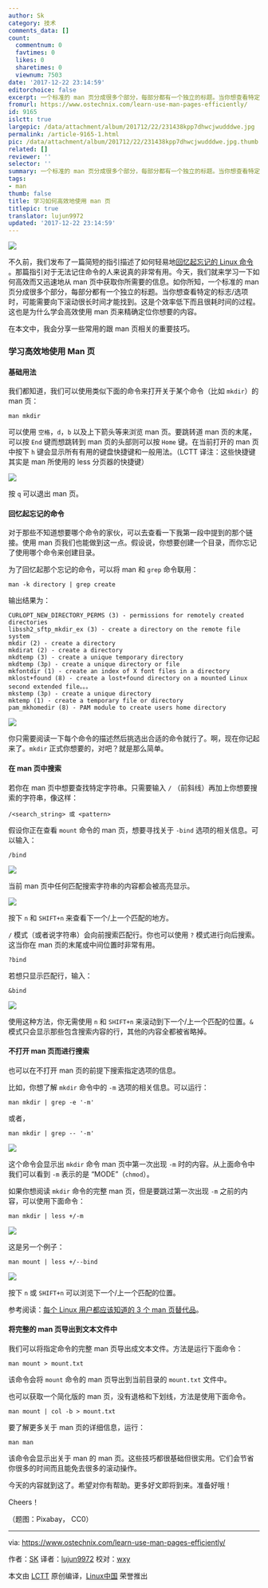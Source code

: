 ```yaml
---
author: Sk
category: 技术
comments_data: []
count:
  commentnum: 0
  favtimes: 0
  likes: 0
  sharetimes: 0
  viewnum: 7503
date: '2017-12-22 23:14:59'
editorchoice: false
excerpt: 一个标准的 man 页分成很多个部分，每部分都有一个独立的标题。当你想查看特定的标志/选项时，可能需要向下滚动很长时间才能找到。这是个效率低下而且很耗时间的过程。
fromurl: https://www.ostechnix.com/learn-use-man-pages-efficiently/
id: 9165
islctt: true
largepic: /data/attachment/album/201712/22/231438kpp7dhwcjwudddwe.jpg
permalink: /article-9165-1.html
pic: /data/attachment/album/201712/22/231438kpp7dhwcjwudddwe.jpg.thumb.jpg
related: []
reviewer: ''
selector: ''
summary: 一个标准的 man 页分成很多个部分，每部分都有一个独立的标题。当你想查看特定的标志/选项时，可能需要向下滚动很长时间才能找到。这是个效率低下而且很耗时间的过程。
tags:
- man
thumb: false
title: 学习如何高效地使用 man 页
titlepic: true
translator: lujun9972
updated: '2017-12-22 23:14:59'
---
```


![](/data/attachment/album/201712/22/231438kpp7dhwcjwudddwe.jpg)


不久前，我们发布了一篇简短的指引描述了如何轻易地[回忆起忘记的 Linux 命令](https://www.ostechnix.com/easily-recall-forgotten-linux-commands/) 。那篇指引对于无法记住命令的人来说真的非常有用。今天，我们就来学习一下如何高效而又迅速地从 man 页中获取你所需要的信息。如你所知，一个标准的 man 页分成很多个部分，每部分都有一个独立的标题。当你想查看特定的标志/选项时，可能需要向下滚动很长时间才能找到。这是个效率低下而且很耗时间的过程。这也是为什么学会高效使用 man 页来精确定位你想要的内容。


在本文中，我会分享一些常用的跟 man 页相关的重要技巧。


### 学习高效地使用 Man 页


#### 基础用法


我们都知道，我们可以使用类似下面的命令来打开关于某个命令（比如 `mkdir`）的 man 页：



```
man mkdir

```

可以使用 `空格`，`d`，`b` 以及上下箭头等来浏览 man 页。要跳转道 man 页的末尾，可以按 `End` 键而想跳转到 man 页的头部则可以按 `Home` 键。在当前打开的 man 页中按下 `h` 键会显示所有有用的键盘快捷键和一般用法。（LCTT 译注：这些快捷键其实是 man 所使用的 less 分页器的快捷键）


![](/data/attachment/album/201712/22/231501x5ya8yaqi1sqcka5.png)


按 `q` 可以退出 man 页。


#### 回忆起忘记的命令


对于那些不知道想要哪个命令的家伙，可以去查看一下我第一段中提到的那个链接。使用 man 页我们也能做到这一点。假设说，你想要创建一个目录，而你忘记了使用哪个命令来创建目录。


为了回忆起那个忘记的命令，可以将 man 和 `grep` 命令联用：



```
man -k directory | grep create

```

输出结果为：



```
CURLOPT_NEW_DIRECTORY_PERMS (3) - permissions for remotely created directories
libssh2_sftp_mkdir_ex (3) - create a directory on the remote file system
mkdir (2) - create a directory
mkdirat (2) - create a directory
mkdtemp (3) - create a unique temporary directory
mkdtemp (3p) - create a unique directory or file
mkfontdir (1) - create an index of X font files in a directory
mklost+found (8) - create a lost+found directory on a mounted Linux second extended file。。。
mkstemp (3p) - create a unique directory
mktemp (1) - create a temporary file or directory
pam_mkhomedir (8) - PAM module to create users home directory

```

![](/data/attachment/album/201712/22/231502u6rrcocxgssvb4nc.png)


你只需要阅读一下每个命令的描述然后挑选出合适的命令就行了。啊，现在你记起来了。`mkdir` 正式你想要的，对吧？就是那么简单。


#### 在 man 页中搜索


若你在 man 页中想要查找特定字符串。只需要输入 `/` （前斜线）再加上你想要搜索的字符串，像这样：



```
/<search_string> 或 <pattern>

```

假设你正在查看 `mount` 命令的 man 页，想要寻找关于 `-bind` 选项的相关信息。可以输入：



```
/bind

```

![](/data/attachment/album/201712/22/231503ado8edqtbqondd3c.png)


当前 man 页中任何匹配搜索字符串的内容都会被高亮显示。


![](/data/attachment/album/201712/22/231504v2rhwdft33r8btcw.png)


按下 `n` 和 `SHIFT+n` 来查看下一个/上一个匹配的地方。


`/` 模式（或者说字符串）会向前搜索匹配行。你也可以使用 `?` 模式进行向后搜索。这当你在 man 页的末尾或中间位置时非常有用。



```
?bind

```

若想只显示匹配行，输入：



```
&bind

```

![](/data/attachment/album/201712/22/231505svqsriki0k7io05s.png)


使用这种方法，你无需使用 `n` 和 `SHIFT+n` 来滚动到下一个/上一个匹配的位置。`&` 模式只会显示那些包含搜索内容的行，其他的内容全都被省略掉。


#### 不打开 man 页而进行搜索


也可以在不打开 man 页的前提下搜索指定选项的信息。


比如，你想了解 `mkdir` 命令中的 `-m` 选项的相关信息。可以运行：



```
man mkdir | grep -e '-m'

```

或者，



```
man mkdir | grep -- '-m'

```

![](/data/attachment/album/201712/22/231505cem3mm0ivv3em1ss.png)


这个命令会显示出 `mkdir` 命令 man 页中第一次出现 `-m` 时的内容。从上面命令中我们可以看到 `-m` 表示的是 “MODE”（`chmod`）。


如果你想阅读 `mkdir` 命令的完整 man 页，但是要跳过第一次出现 `-m` 之前的内容，可以使用下面命令：



```
man mkdir | less +/-m

```

![](/data/attachment/album/201712/22/231506f3tjzpj8r2mkoshr.png)


这是另一个例子：



```
man mount | less +/--bind

```

![](/data/attachment/album/201712/22/231507mq64boat0q94bbq9.png)


按下 `n` 或 `SHIFT+n` 可以浏览下一个/上一个匹配的位置。


参考阅读：[每个 Linux 用户都应该知道的 3 个 man 页替代品](https://www.ostechnix.com/3-good-alternatives-man-pages-every-linux-user-know/)。


#### 将完整的 man 页导出到文本文件中


我们可以将指定命令的完整 man 页导出成文本文件。方法是运行下面命令：



```
man mount > mount.txt

```

该命令会将 `mount` 命令的 man 页导出到当前目录的 `mount.txt` 文件中。


也可以获取一个简化版的 man 页，没有退格和下划线，方法是使用下面命令。



```
man mount | col -b > mount.txt

```

要了解更多关于 man 页的详细信息，运行：



```
man man

```

该命令会显示出关于 man 的 man 页。这些技巧都很基础但很实用。它们会节省你很多的时间而且能免去很多的滚动操作。


今天的内容就到这了。希望对你有帮助。更多好文即将到来。准备好哦！


Cheers！


（题图：Pixabay， CC0）




---


via: <https://www.ostechnix.com/learn-use-man-pages-efficiently/>


作者：[SK](https://www.ostechnix.com/author/sk/) 译者：[lujun9972](https://github.com/lujun9972) 校对：[wxy](https://github.com/wxy)


本文由 [LCTT](https://github.com/LCTT/TranslateProject) 原创编译，[Linux中国](https://linux.cn/) 荣誉推出